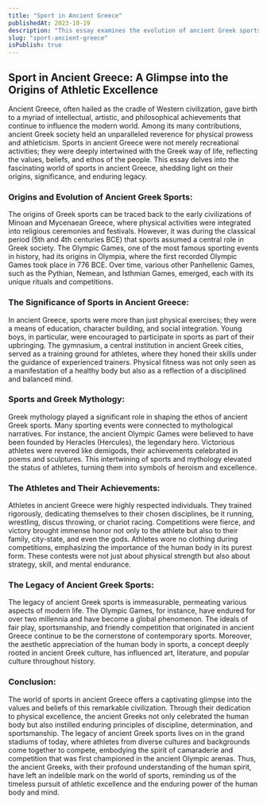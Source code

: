 ```yaml
---
title: "Sport in Ancient Greece"
publishedAt: 2023-10-19
description: "This essay examines the evolution of ancient Greek sports, emphasizing their fusion with mythology and their enduring influence on modern notions of fair play and sportsmanship. It explores the disciplined world of Greek athletes, showcasing how their legacy continues to shape the pursuit of athletic excellence today."
slug: "sport-ancient-greece"
isPublish: true
---
```


## Sport in Ancient Greece: A Glimpse into the Origins of Athletic Excellence

Ancient Greece, often hailed as the cradle of Western civilization, gave birth to a myriad of intellectual, artistic, and philosophical achievements that continue to influence the modern world. Among its many contributions, ancient Greek society held an unparalleled reverence for physical prowess and athleticism. Sports in ancient Greece were not merely recreational activities; they were deeply intertwined with the Greek way of life, reflecting the values, beliefs, and ethos of the people. This essay delves into the fascinating world of sports in ancient Greece, shedding light on their origins, significance, and enduring legacy.

### Origins and Evolution of Ancient Greek Sports:

The origins of Greek sports can be traced back to the early civilizations of Minoan and Mycenaean Greece, where physical activities were integrated into religious ceremonies and festivals. However, it was during the classical period (5th and 4th centuries BCE) that sports assumed a central role in Greek society. The Olympic Games, one of the most famous sporting events in history, had its origins in Olympia, where the first recorded Olympic Games took place in 776 BCE. Over time, various other Panhellenic Games, such as the Pythian, Nemean, and Isthmian Games, emerged, each with its unique rituals and competitions.

### The Significance of Sports in Ancient Greece:

In ancient Greece, sports were more than just physical exercises; they were a means of education, character building, and social integration. Young boys, in particular, were encouraged to participate in sports as part of their upbringing. The gymnasium, a central institution in ancient Greek cities, served as a training ground for athletes, where they honed their skills under the guidance of experienced trainers. Physical fitness was not only seen as a manifestation of a healthy body but also as a reflection of a disciplined and balanced mind.

### Sports and Greek Mythology:

Greek mythology played a significant role in shaping the ethos of ancient Greek sports. Many sporting events were connected to mythological narratives. For instance, the ancient Olympic Games were believed to have been founded by Heracles (Hercules), the legendary hero. Victorious athletes were revered like demigods, their achievements celebrated in poems and sculptures. This intertwining of sports and mythology elevated the status of athletes, turning them into symbols of heroism and excellence.

### The Athletes and Their Achievements:

Athletes in ancient Greece were highly respected individuals. They trained rigorously, dedicating themselves to their chosen disciplines, be it running, wrestling, discus throwing, or chariot racing. Competitions were fierce, and victory brought immense honor not only to the athlete but also to their family, city-state, and even the gods. Athletes wore no clothing during competitions, emphasizing the importance of the human body in its purest form. These contests were not just about physical strength but also about strategy, skill, and mental endurance.

### The Legacy of Ancient Greek Sports:

The legacy of ancient Greek sports is immeasurable, permeating various aspects of modern life. The Olympic Games, for instance, have endured for over two millennia and have become a global phenomenon. The ideals of fair play, sportsmanship, and friendly competition that originated in ancient Greece continue to be the cornerstone of contemporary sports. Moreover, the aesthetic appreciation of the human body in sports, a concept deeply rooted in ancient Greek culture, has influenced art, literature, and popular culture throughout history.

### Conclusion:

The world of sports in ancient Greece offers a captivating glimpse into the values and beliefs of this remarkable civilization. Through their dedication to physical excellence, the ancient Greeks not only celebrated the human body but also instilled enduring principles of discipline, determination, and sportsmanship. The legacy of ancient Greek sports lives on in the grand stadiums of today, where athletes from diverse cultures and backgrounds come together to compete, embodying the spirit of camaraderie and competition that was first championed in the ancient Olympic arenas. Thus, the ancient Greeks, with their profound understanding of the human spirit, have left an indelible mark on the world of sports, reminding us of the timeless pursuit of athletic excellence and the enduring power of the human body and mind.